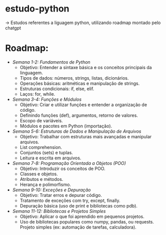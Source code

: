 # estudo-python

-> Estudos referentes a liguagem python, utilizando roadmap montado pelo chatgpt

# Roadmap:

  * *Semana 1-2: Fundamentos de Python*
    - Objetivo: Entender a sintaxe básica e os conceitos principais da linguagem.
    - Tipos de dados: números, strings, listas, dicionários.
    - Operações básicas: aritméticas e manipulação de strings.
    - Estruturas condicionais: if, else, elif.
    - Laços: for, while.
 * *Semana 3-4: Funções e Módulos*
    - Objetivo: Criar e utilizar funções e entender a organização de código.
    - Definindo funções (def), argumentos, retorno de valores.
    - Escopo de variáveis.
    - Módulos e pacotes em Python (importação).
 * *Semana 5-6: Estruturas de Dados e Manipulação de Arquivos*
    - Objetivo: Trabalhar com estruturas mais avançadas e manipular arquivos.
    - List comprehension.
    - Conjuntos (sets) e tuplas.
    - Leitura e escrita em arquivos.
* *Semana 7-8: Programação Orientada a Objetos (POO)*
    - Objetivo: Introduzir os conceitos de POO.
    - Classes e objetos.
    - Atributos e métodos.
    - Herança e polimorfismo.
 * *Semana 9-10: Exceções e Depuração*
    - Objetivo: Tratar erros e depurar código.
    - Tratamento de exceções com try, except, finally.
    - Depuração básica (uso de print e bibliotecas como pdb).
 * *Semana 11-12: Bibliotecas e Projetos Simples*
    - Objetivo: Aplicar o que foi aprendido em pequenos projetos.
    - Uso de bibliotecas populares como numpy, pandas, ou requests.
Projeto simples (ex: automação de tarefas, calculadora).

